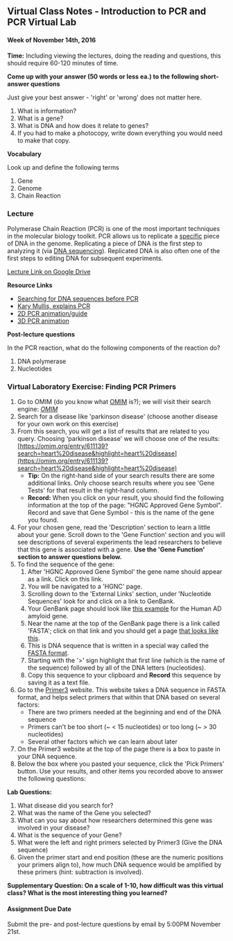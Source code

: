 ## Virtual Class Notes - Introduction to PCR and PCR Virtual Lab

#### Week of November 14th, 2016

**Time:** Including viewing the lectures, doing the reading and questions, this should require 60-120 minutes of time. 


**Come up with your answer (50 words or less ea.) to the following short-answer questions**

Just give your best answer - 'right' or 'wrong' does not matter here. 

1. What is information?
2. What is a gene?
3. What is DNA and how does it relate to genes?
4. If you had to make a photocopy, write down everything you would need to make that copy.  

**Vocabulary**

Look up and define the following terms
1. Gene
2. Genome
3. Chain Reaction
   
### Lecture

Polymerase Chain Reaction (PCR) is one of the most important techniques in the molecular biology toolkit. PCR allows us to replicate a <u>specific</u> piece of DNA in the genome. Replicating a piece of DNA is the first step to analyzing it (via [DNA sequencing](https://en.wikipedia.org/wiki/Sanger_sequencing)). Replicated DNA is also often one of the first steps to editing DNA for subsequent experiments. 

[Lecture Link on Google Drive]()

**Resource Links**

- [Searching for DNA sequences before PCR](https://www.dnalc.org/view/15127-Tedious-process-of-early-gene-hunting-Mary-Claire-King.html)
- [Kary Mullis, explains PCR](https://www.dnalc.org/view/15140-Making-many-DNA-copies-Kary-Mullis.html)
- [2D PCR animation/guide](https://www.dnalc.org/view/15924-Making-many-copies-of-DNA.html)
- [3D PCR animation](https://www.youtube.com/watch?v=2KoLnIwoZKU)

**Post-lecture questions**

In the PCR reaction, what do the following components of the reaction do?
1. DNA polymerase
2. Nucleotides


### Virtual Laboratory Exercise: Finding PCR Primers

1. Go to OMIM (do you know what [OMIM](https://omim.org/about) is?); we will visit their search engine: *[OMIM](https://omim.org/)*
2. Search for a disease like 'parkinson disease' (choose another disease for your own work on this exercise)
3. From this search, you will get a list of results that are related to you query. Choosing 'parkinson disease' we will choose one of the results: [https://omim.org/entry/611139?search=heart%20disease&highlight=heart%20disease](https://omim.org/entry/611139?search=heart%20disease&highlight=heart%20disease)
    - **Tip:** On the right-hand side of your search results there are some additional links. Only choose search results where you see 'Gene Tests' for that result in the right-hand column. 
    - **Record:** When you click on your result, you should find the following information at the top of the page: "HGNC Approved Gene Symbol". Record and save that Gene Symbol - this is the name of the gene you found.
4. For your chosen gene, read the 'Description' section to learn a little about your gene. Scroll down to the 'Gene Function' section and you will see descriptions of several experiments the lead researchers to believe that this gene is associated with a gene. **Use the 'Gene Function' section to answer questions below.**
5. To find the sequence of the gene:
    1. After 'HGNC Approved Gene Symbol' the gene name should appear as a link. Click on this link. 
    2. You will be navigated to a 'HGNC' page. 
    3. Scrolling down to the 'External Links' section, under 'Nucleotide Sequences' look for and click on a link to GenBank. 
    4. Your GenBank page should look like [this example](https://www.ncbi.nlm.nih.gov/nuccore/L08850) for the Human AD amyloid gene.
    5. Near the name at the top of the GenBank page there is a link called 'FASTA'; click on that link and you should get a page [that looks like this](https://www.ncbi.nlm.nih.gov/nuccore/437364?report=fasta).  
    6. This is DNA sequence that is written in a special way called the [FASTA format](https://en.wikipedia.org/wiki/FASTA_format). 
    7. Starting with the '>' sign highlight that first line (which is the name of the sequence) followed by all of the DNA letters (nucleotides). 
    8. Copy this sequence to your clipboard and **Record** this sequence by saving it as a text file. 
6. Go to the [Primer3](http://bioinfo.ut.ee/primer3/) website. This website takes a DNA sequence in FASTA format, and helps select primers that within that DNA based on several factors:
    - There are two primers needed at the beginning and end of the DNA sequence 
    - Primers can't be too short (~ < 15 nucleotides) or too long (~ > 30 nucleotides)
    - Several other factors which we can learn about later
7. On the Primer3 website at the top of the page there is a box to paste in your DNA sequence. 
8. Below the box where you pasted your sequence, click the 'Pick Primers' button. Use your results, and other items you recorded above to answer the following questions:

**Lab Questions:**

1. What disease did you search for?
2. What was the name of the Gene you selected?
3. What can you say about how researchers determined this gene was involved in your disease?
4. What is the sequence of your Gene?
5. What were the left and right primers selected by Primer3 (Give the DNA sequence)
6. Given the primer start and end position (these are the numeric positions your primers align to), how much DNA sequence would be amplified by these primers (hint: subtraction is involved). 

**Supplementary Question: On a scale of 1-10, how difficult was this virtual class? What is the most interesting thing you learned?**



#### Assignment Due Date
Submit the pre- and post-lecture questions by email by 5:00PM November 21st. 